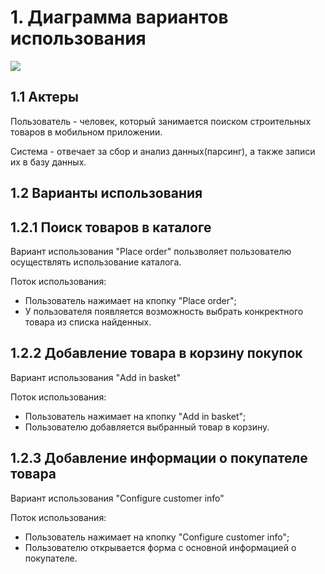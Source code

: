 # 1. Диаграмма вариантов использования
![](https://github.com/VadimTagiev750504/BuildComponentShop/blob/master/Diagrams/Use%20case/Use%20case.jpg)
## 1.1 Актеры
Пользователь - человек, который занимается поиском строительных товаров в мобильном приложении.

Система - отвечает за сбор и анализ данных(парсинг), а также записи их в базу данных.
## 1.2 Варианты использования
## 1.2.1 Поиск товаров в каталоге
Вариант использования "Place order" пользволяет пользователю осуществлять использование каталога.

Поток использования:
- Пользователь нажимает на кпопку "Place order";
- У пользователя появляется возможность выбрать конкректного товара из списка найденных.
## 1.2.2 Добавление товара в корзину покупок
Вариант использования "Add in basket"

Поток использования:
- Пользователь нажимает на кпопку "Add in basket";
- Пользователю добавляется выбранный товар в корзину.
## 1.2.3 Добавление информации о покупателе товара
Вариант использования "Configure customer info"

Поток использования:
- Пользователь нажимает на кпопку "Configure customer info";
- Пользователю открывается форма с основной информацией о покупателе.
